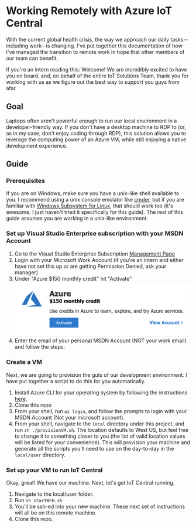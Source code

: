 # Working Remotely with Azure IoT Central

With the current global health crisis, the way we approach our daily tasks--including work--is changing. I've put together this documentation of how I've managed the transition to remote work in hope that other members of our team can benefit.

If you're an intern reading this: Welcome! We are incredibly excited to have you on board, and, on behalf of the entire IoT Solutions Team, thank you for working with us as we figure out the best way to support you guys from afar.

## Goal

Laptops often aren't powerful enough to run our local environment in a developer-friendly way. If you don't have a desktop machine to RDP to (or, as in my case, don't enjoy coding through RDP), this solution allows you to leverage the computing power of an Azure VM, while still enjoying a native development experience.

## Guide

### Prerequisites

If you are on Windows, make sure you have a unix-like shell available to you. I recommend using a unix console emulator like [cmder](https://cmder.net/), but if you are familiar with [Windows Subsystem for Linux](https://docs.microsoft.com/en-us/windows/wsl/install-win10), that should work too (it's awesome, I just haven't tried it specifically for this guide). The rest of this guide assumes you are working in a unix-like environment.

### Set up Visual Studio Enterprise subscription with your MSDN Account

1. Go to the Visual Studio Enterprise Subscription [Management Page](https://my.visualstudio.com/benefits)
1. Login with your Microsoft Work Account (if you're an intern and either have not set this up or are getting Permission Denied, ask your manager)
1. Under "Azure \$150 monthly credit" hit "Activate"
   ![](./assets/AzureMonthlyCredit.png)
1. Enter the email of your personal MSDN Account (NOT your work email) and follow the steps.

### Create a VM

Next, we are going to provision the guts of our development environment. I have put together a script to do this for you automatically.

1. Install Azure CLI for your operating system by following the instructions [here](https://docs.microsoft.com/en-us/cli/azure/install-azure-cli?view=azure-cli-latest).
1. Clone this repo
1. From your shell, run `az login`, and follow the prompts to login with your MSDN Account (Not your microsoft account).
1. From your shell, navigate to the `local` directory under this project, and run `sh ./provisionVM.sh`. The location defaults to West US, but feel free to change it to something closer to you (the list of valid location values will be listed for your convenience). This will provision your machine and generate all the scripts you'll need to use on the day-to-day in the `local/user` directory.

### Set up your VM to run IoT Central

Okay, great! We have our machine. Next, let's get IoT Central running.

1. Navigate to the local/user folder.
1. Run `sh startWFH.sh`
1. You'll be ssh-ed into your new machine. These next set of instructions will all be on this remote machine.
1. Clone this repo.
